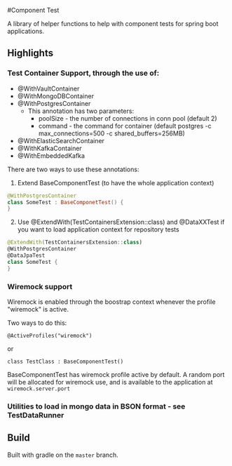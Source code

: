 #Component Test

A library of helper functions to help with component tests for spring boot applications.

## Highlights

### Test Container Support, through the use of:
- @WithVaultContainer 
- @WithMongoDBContainer
- @WithPostgresContainer
    - This annotation has two parameters:   
        - poolSize - the number of connections in conn pool (default 2)
        - command - the command for container (default  postgres -c max_connections=500 -c shared_buffers=256MB)
- @WithElasticSearchContainer
- @WithKafkaContainer  
- @WithEmbeddedKafka
    
There are two ways to use these annotations:

1. Extend BaseComponentTest (to have the whole application context)
```kotlin
@WithPostgresContainer
class SomeTest : BaseComponetTest() {
}
```    
    
2. Use @ExtendWith(TestContainersExtension::class) and @DataXXTest if you want to load application context
for repository tests

```kotlin
@ExtendWith(TestContainersExtension::class)
@WithPostgresContainer
@DataJpaTest
class SomeTest {
}
```    

### Wiremock support
Wiremock is enabled through the boostrap context whenever the profile "wiremock" is active.

Two ways to do this:
```
@ActiveProfiles("wiremock")
```
or
```
class TestClass : BaseComponentTest()
```
BaseComponentTest has wiremock profile active by default. 
A random port will be allocated for wiremock use, and is available to the application at ```wiremock.server.port```


### Utilities to load in mongo data in BSON format - see TestDataRunner

## Build

Built with gradle on the `master` branch.